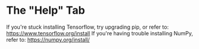# The "Help" Tab

If you're stuck installing Tensorflow, try upgrading pip, or refer to: https://www.tensorflow.org/install
If you're having trouble installing NumPy, refer to: https://numpy.org/install/